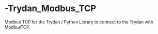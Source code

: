 # -Trydan_Modbus_TCP
Modbus TCP for the Trydan / Python Library to connect to the Trydan with ModbusTCP.
